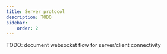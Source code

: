 ```yaml
---
title: Server protocol
description: TODO
sidebar:
    order: 2
---
```


TODO: document websocket flow for server/client connectivity